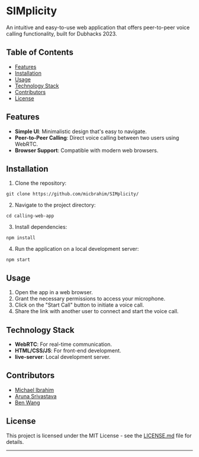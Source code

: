 # SIMplicity
An intuitive and easy-to-use web application that offers peer-to-peer voice calling functionality, built for Dubhacks 2023.

## Table of Contents
- [Features](#features)
- [Installation](#installation)
- [Usage](#usage)
- [Technology Stack](#technology-stack)
- [Contributors](#contributors)
- [License](#license)

## Features
- **Simple UI**: Minimalistic design that's easy to navigate.
- **Peer-to-Peer Calling**: Direct voice calling between two users using WebRTC.
- **Browser Support**: Compatible with modern web browsers.

## Installation
1. Clone the repository:
```
git clone https://github.com/micbrahim/SIMplicity/
```

2. Navigate to the project directory:
```
cd calling-web-app
```

3. Install dependencies:
```
npm install
```

4. Run the application on a local development server:
```
npm start
```

## Usage
1. Open the app in a web browser.
2. Grant the necessary permissions to access your microphone.
3. Click on the "Start Call" button to initiate a voice call.
4. Share the link with another user to connect and start the voice call.

## Technology Stack
- **WebRTC**: For real-time communication.
- **HTML/CSS/JS**: For front-end development.
- **live-server**: Local development server.

## Contributors
- [Michael Ibrahim](https://github.com/micbrahim)
- [Aruna Srivastava](https://github.com/arunasrivastava)
- [Ben Wang](https://github.com/benwang33)

## License
This project is licensed under the MIT License - see the [LICENSE.md](LICENSE.md) file for details.

---

